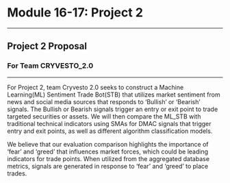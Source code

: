# Module 16-17: Project 2

---

## Project 2 Proposal
### For Team CRYVESTO_2.0

---

For Project 2, team Cryvesto 2.0 seeks to construct a Machine Learning(ML) Sentiment Trade Bot(STB) that utilizes market sentiment from news and social media sources that responds to ‘Bullish’ or ‘Bearish’ signals. The Bullish or Bearish signals trigger an entry or exit point to trade targeted securities or assets. We will then compare the ML_STB with traditional technical indicators using SMAs for DMAC signals that trigger entry and exit points, as well as different algorithm classification models. 

We believe that our evaluation comparison highlights the importance of ‘fear’ and ‘greed’ that influences market forces, which could be leading indicators for trade points. When utilized from the aggregated database metrics, signals are generated in response to ‘fear’ and ‘greed’ to place trades. 



